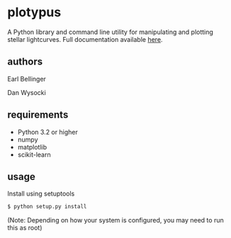 # plotypus

A Python library and command line utility for manipulating and plotting stellar
lightcurves. Full documentation available [here](https://astroswego.github.io/plotypus/).

## authors

Earl Bellinger

Dan Wysocki

## requirements

- Python 3.2 or higher
- numpy
- matplotlib
- scikit-learn

## usage

Install using setuptools
```bash
$ python setup.py install
```
(Note: Depending on how your system is configured, you may need to run this as root)

